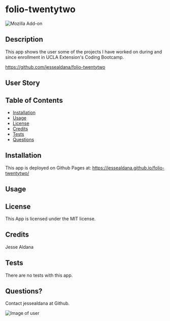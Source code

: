 # folio-twentytwo
  ![Mozilla Add-on](https://img.shields.io/amo/v/blue?color=blue&label=folio%20twentytwo&logoColor=white)
  
 ## Description

  This app shows the user some of the projects I have worked on during and since enrollment in UCLA Extension's Coding Bootcamp.

  https://github.com/jessealdana/folio-twentytwo

 ## User Story   

 
 ## Table of Contents
  * [Installation](#Installation)
  * [Usage](#Usage)
  * [License](#license)
  * [Credits](#credits)
  * [Tests](#tests)
  * [Questions](#questions)

 ## Installation

This app is deployed on Github Pages at:
https://jessealdana.github.io/folio-twentytwo/


 ## Usage


 ## License
 
 This App is licensed under the MIT license.

 ## Credits
 
 Jesse Aldana

 ## Tests
 
 There are no tests with this app.

 ## Questions?
 
 Contact jessealdana at Github.
 
 ![Image of user](https://avatars0.githubusercontent.com/u/61436744?v=4)